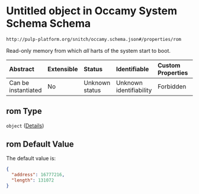 # Untitled object in Occamy System Schema Schema

```txt
http://pulp-platform.org/snitch/occamy.schema.json#/properties/rom
```

Read-only memory from which *all* harts of the system start to boot.

| Abstract            | Extensible | Status         | Identifiable            | Custom Properties | Additional Properties | Access Restrictions | Defined In                                                       |
| :------------------ | :--------- | :------------- | :---------------------- | :---------------- | :-------------------- | :------------------ | :--------------------------------------------------------------- |
| Can be instantiated | No         | Unknown status | Unknown identifiability | Forbidden         | Allowed               | none                | [occamy.schema.json*](occamy.schema.json "open original schema") |

## rom Type

`object` ([Details](occamy-properties-rom.md))

## rom Default Value

The default value is:

```json
{
  "address": 16777216,
  "length": 131072
}
```
